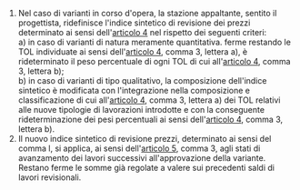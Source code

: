 1. Nel caso di varianti in corso d'opera, la stazione appaltante, sentito il progettista, ridefinisce l'indice sintetico di revisione dei prezzi determinato ai sensi dell'[articolo 4](/allegato-2.2bis-articolo-4/2) nel rispetto dei seguenti criteri:<br>a) in caso di varianti di natura meramente quantitativa. ferme restando le TOL individuate ai sensi dell'[articolo 4](/allegato-2.2bis-articolo-4/2), comma 3, lettera a), è rideterminato il peso percentuale di ogni TOL di cui all'[articolo 4](/allegato-2.2bis-articolo-4/2), comma 3, lettera b);<br>b)  in caso di varianti di tipo qualitativo, la composizione dell'indice sintetico è modificata con l'integrazione nella composizione e classificazione di cui all'[articolo 4](/allegato-2.2bis-articolo-4/2), comma 3, lettera a) dei TOL relativi alle nuove tipologie di lavorazioni introdotte e con la conseguente rideterminazione dei pesi percentuali ai sensi dell'[articolo 4](/allegato-2.2bis-articolo-4/2), comma 3, lettera b).
2. Il nuovo indice sintetico di revisione prezzi, determinato ai sensi del comma l, si applica, ai sensi dell'[articolo 5](/allegato-2.2bis-articolo-5/2), comma 3, agli stati di avanzamento dei lavori successivi all'approvazione della variante. Restano ferme le somme già regolate a valere sui precedenti saldi di lavori revisionali.
